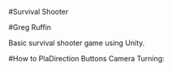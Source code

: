#Survival Shooter

#Greg Ruffin

Basic survival shooter game using Unity.

#How to PlaDirection Buttons
Camera Turning: 
